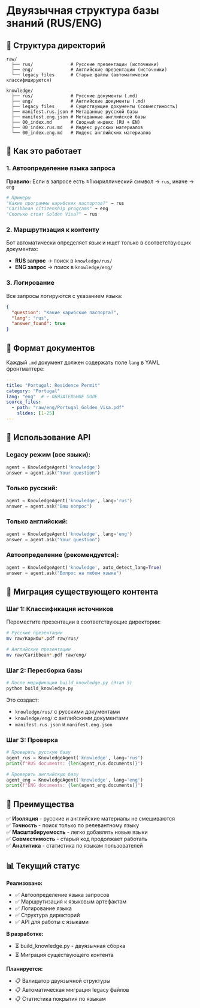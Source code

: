 # Двуязычная структура базы знаний (RUS/ENG)

## 📁 Структура директорий

```
raw/
  ├── rus/              # Русские презентации (источники)
  ├── eng/              # Английские презентации (источники)
  └── legacy files      # Старые файлы (автоматически классифицируются)

knowledge/
  ├── rus/              # Русские документы (.md)
  ├── eng/              # Английские документы (.md)
  ├── legacy files      # Существующие документы (совместимость)
  ├── manifest.rus.json # Метаданные русской базы
  ├── manifest.eng.json # Метаданные английской базы
  ├── 00_index.md       # Сводный индекс (RU + EN)
  ├── 00_index.rus.md   # Индекс русских материалов
  └── 00_index.eng.md   # Индекс английских материалов
```

## 🔄 Как это работает

### 1. Автоопределение языка запроса

**Правило:** Если в запросе есть ≥1 кириллический символ → `rus`, иначе → `eng`

```python
# Примеры
"Какие программы карибских паспортов?" → rus
"Caribbean citizenship programs" → eng
"Сколько стоит Golden Visa?" → rus
```

### 2. Маршрутизация к контенту

Бот автоматически определяет язык и ищет только в соответствующих документах:

- **RUS запрос** → поиск в `knowledge/rus/`
- **ENG запрос** → поиск в `knowledge/eng/`

### 3. Логирование

Все запросы логируются с указанием языка:

```json
{
  "question": "Какие карибские паспорта?",
  "lang": "rus",
  "answer_found": true
}
```

## 📝 Формат документов

Каждый `.md` документ должен содержать поле `lang` в YAML фронтматтере:

```yaml
---
title: "Portugal: Residence Permit"
category: "Portugal"
lang: "eng"  # ← ОБЯЗАТЕЛЬНОЕ ПОЛЕ
source_files:
  - path: "raw/eng/Portugal_Golden_Visa.pdf"
    slides: [1-25]
---
```

## 🔧 Использование API

### Legacy режим (все языки):
```python
agent = KnowledgeAgent('knowledge')
answer = agent.ask("Your question")
```

### Только русский:
```python
agent = KnowledgeAgent('knowledge', lang='rus')
answer = agent.ask("Ваш вопрос")
```

### Только английский:
```python
agent = KnowledgeAgent('knowledge', lang='eng')
answer = agent.ask("Your question")
```

### Автоопределение (рекомендуется):
```python
agent = KnowledgeAgent('knowledge', auto_detect_lang=True)
answer = agent.ask("Вопрос на любом языке")
```

## 🚀 Миграция существующего контента

### Шаг 1: Классификация источников

Переместите презентации в соответствующие директории:
```bash
# Русские презентации
mv raw/Карибы*.pdf raw/rus/

# Английские презентации
mv raw/Caribbean*.pdf raw/eng/
```

### Шаг 2: Пересборка базы

```bash
# После модификации build_knowledge.py (Этап 5)
python build_knowledge.py
```

Это создаст:
- `knowledge/rus/` с русскими документами
- `knowledge/eng/` с английскими документами
- `manifest.rus.json` и `manifest.eng.json`

### Шаг 3: Проверка

```python
# Проверить русскую базу
agent_rus = KnowledgeAgent('knowledge', lang='rus')
print(f"RUS documents: {len(agent_rus.documents)}")

# Проверить английскую базу
agent_eng = KnowledgeAgent('knowledge', lang='eng')
print(f"ENG documents: {len(agent_eng.documents)}")
```

## 🎯 Преимущества

✅ **Изоляция** - русские и английские материалы не смешиваются  
✅ **Точность** - поиск только по релевантному языку  
✅ **Масштабируемость** - легко добавлять новые языки  
✅ **Совместимость** - старый код продолжает работать  
✅ **Аналитика** - статистика по языкам пользователей  

## 📊 Текущий статус

**Реализовано:**
- ✅ Автоопределение языка запросов
- ✅ Маршрутизация к языковым артефактам
- ✅ Логирование языка
- ✅ Структура директорий
- ✅ API для работы с языками

**В разработке:**
- ⏳ build_knowledge.py - двуязычная сборка
- ⏳ Миграция существующего контента

**Планируется:**
- 📋 Валидатор двуязычной структуры
- 📋 Автоматическая миграция legacy файлов
- 📋 Статистика покрытия по языкам

